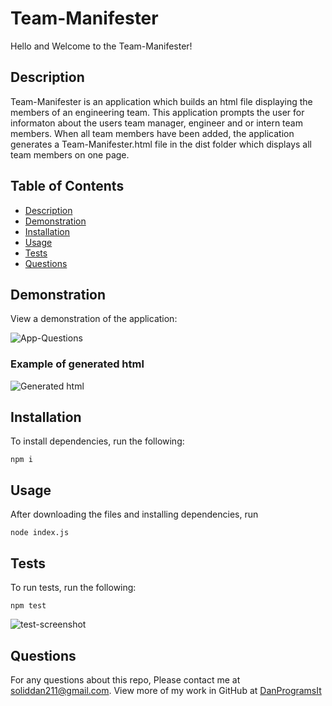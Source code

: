 # Team-Manifester

Hello and Welcome to the Team-Manifester!

## Description

Team-Manifester is an application which builds an html file displaying the members of an engineering team. This application prompts the user for informaton about the users team manager, engineer and or intern team members. When all team members have been added, the application generates a Team-Manifester.html file in the dist folder which displays all team members on one page.


## Table of Contents

* [Description](#description)
* [Demonstration](#demonstration)
* [Installation](#installation)
* [Usage](#usage)
* [Tests](#tests)
* [Questions](#questions)


## Demonstration

View a demonstration of the application: [](https://drive.google.com/file/d/1kX94Q7RXjA6mYBVssedRlcWgtXtDwi7D/view)


![App-Questions](/img/questions.jpg)


### Example of generated html

![Generated html](/img/finished%20product.png)



## Installation

To install dependencies, run the following:

`
npm i
`

## Usage

After downloading the files and installing dependencies, run 

`
node index.js
`


## Tests

To run tests, run the following:

`
npm test
`

![test-screenshot](/img/test%20pass.jpg)



## Questions

For any questions about this repo, Please contact me at [soliddan211@gmail.com](mailto:soliddan211@gmail.com). View more of my work in GitHub at [DanProgramsIt](https://github.com/DanProgramsIt) 
